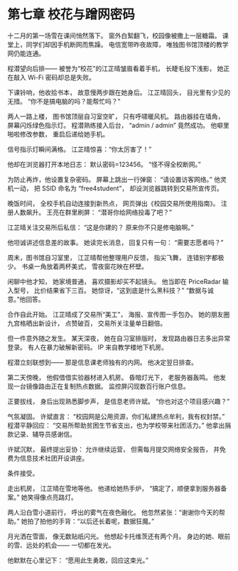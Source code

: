 # 第七章 校花与蹭网密码

十二月的第一场雪在课间悄然落下。
窗外白絮翻飞，校园像被撒上一层糖霜。
课堂上，同学们却因手机断网而焦躁。
电信宽带昨夜故障，
唯独图书馆顶楼的教学网仍能连通。

程潜望向后排——
被誉为“校花”的江芷晴皱眉看着手机，
长睫毛投下浅影，
她正在敲入 Wi-Fi 密码却总是失败。

下课铃响，他收拾书本，
故意慢两步跟在她身后。
江芷晴回头，
目光里有少见的无措。
“你不是搞电脑的吗？能帮忙吗？”

两人一路上楼，
图书馆顶层自习室空旷，
只有呼啸暖风机。
路由器挂在墙角，
屏幕闪烁绿色指示灯。
程潜熟练接入后台，
“admin / admin” 竟然成功。
他噼里啪啦修改参数，
重启后递给她手机。

信号指示灯瞬间满格。
江芷晴惊喜：“你太厉害了！”

他却在浏览器打开本地日志：
默认密码=123456。
“怪不得全校断网。”

为防止再炸，他设置复杂密码。
屏幕上跳出一行弹窗：
“请设置访客网络。”
他灵机一动，
把 SSID 命名为 “free4student”，
却设浏览器跳转到交易所宣传页。

晚饭时间，
全校手机自动连接到新热点，
网页弹出《校园交易所使用指南》。
注册人数飙升。
王亮在群里刷屏：
“潜哥你给网络投毒了吧？”

江芷晴关注交易所后私信：
“这是你建的？
原来你不只是修电脑啊。”

他坦诚讲述信息差的故事。
她读完长消息，
回复只有一句：
“需要志愿者吗？”

周末，图书馆自习室里，
江芷晴帮他整理用户反馈，
指尖飞舞，
连错别字都极少。
书桌一角放着两杯美式，
雪夜窗花映在杯壁。

闲聊中他才知，
她家境普通，
喜欢摄影却买不起镜头。
他当即在 PriceRadar 输入型号，
比价结果省下三百。
她惊讶，“这到底是什么黑科技？”
“数据与诚意。”他回答。

合作自此开始。
江芷晴成了交易所“美工”，
海报、宣传图一手包办。
她的朋友圈九宫格晒出新设计，
点赞破百，
交易所关注量单日翻倍。

但一件意外随之发生。
某天深夜，
她在自习室排版时，
发现路由器日志多出异常登录。
有人在暴力破解新密码。
IP 来自教学楼地下机房。

程潜立刻联想到——
那是信息课老师独有的内网。
他决定翌日排查。

第二天傍晚，
他假借借实验器材进入机房。
昏暗灯光下，
老服务器轰鸣。
他发现一台镜像路由正在复制热点数据。
监控屏闪现数百行账户信息。

正要拔线，
身后出现熟悉脚步声，
是信息老师许斌。
“你也对这个项目感兴趣？”

气氛凝固。
许斌直言：
“校园网是公用资源，你们私建热点牟利，我有权封禁。”
程潜平静回应：
“交易所帮助贫困生节省支出，也为学校带来社团活力。”
他拿出捐款记录、辅导员感谢信。

许斌沉默，
最终提出妥协：
允许继续运营，
但需每月提交网络安全报告，
并免费为信息技术社团开设讲座。

条件接受。

走出机房，
江芷晴在雪地等他。
他递给她热手炉，
“搞定了，顺便拿到服务器备案。”
她笑得像点亮路灯。

两人沿白雪小道前行，
呼出的雾气在夜色融化。
他忽然紧张：“谢谢你今天的帮助。”
她拍了拍他的手背：“以后还长着呢，数据狂魔。”

月光洒在雪面，
像无数贴纸闪光。
他想起卡托维茨还有两个月。
身边的她、眼前的雪、远处的机会——
一切都在发光。

他默默在心里记下：
“愿用此生勇敢，回应这束光。”
